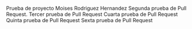 Prueba de proyecto
Moises Rodriguez Hernandez
Segunda prueba de Pull Request.
Tercer prueba de Pull Request
Cuarta prueba de Pull Request
Quinta prueba de Pull Request
Sexta prueba de Pull Request